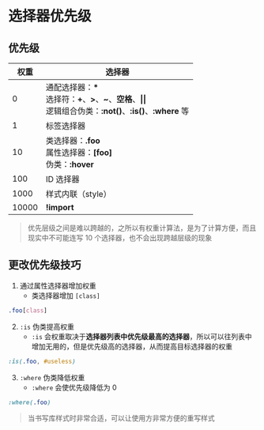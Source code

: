 # 选择器优先级

## 优先级

| 权重  | 选择器                                                       |
| ----- | ------------------------------------------------------------ |
| 0     | 通配选择器：**\*** <br/>选择符：**+**、**>**、**~**、**空格**、**\|\|** <br/>逻辑组合伪类：**:not()**、**:is()**、**:where** 等 |
| 1     | 标签选择器                                                   |
| 10    | 类选择器：**.foo** <br/>属性选择器：**[foo]** <br/>伪类：**:hover** |
| 100   | ID 选择器                                                    |
| 1000  | 样式内联（style）                                            |
| 10000 | **!import**                                                  |

> 优先层级之间是难以跨越的，之所以有权重计算法，是为了计算方便，而且现实中不可能连写 10 个选择器，也不会出现跨越层级的现象

## 更改优先级技巧

1. 通过属性选择器增加权重
   - 类选择器增加 `[class]`

```css
.foo[class]
```

2. `:is` 伪类提高权重
   - `:is` 会权重取决于**选择器列表中优先级最高的选择器**，所以可以往列表中增加无用的，但是优先级高的选择器，从而提高目标选择器的权重

```css
:is(.foo, #useless)
```

3. `:where` 伪类降低权重
   - `:where` 会使优先级降低为 0

```css
:where(.foo)
```

> 当书写库样式时非常合适，可以让使用方非常方便的重写样式

